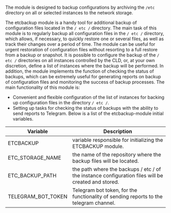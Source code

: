 The module is designed to backup configurations by archiving the `/etc` directory on all or selected instances to the network storage.

The etcbackup module is a handy tool for additional backup of configuration files located in the `/ etc /` directory. The main task of this module is to regularly backup all configuration files in the `/ etc /` directory, which allows, if necessary, to quickly restore one or several files, as well as track their changes over a period of time. The module can be useful for urgent restoration of configuration files without resorting to a full restore from a backup or snapshot. It is possible to configure the backup of the `/ etc /` directories on all instances controlled by the CLD, or, at your own discretion, define a list of instances where the backup will be performed. In addition, the module implements the function of checking the status of backups, which can be extremely useful for generating reports on backup of configuration files and monitoring the success of backup processes.
The main functionality of this module is:
- Convenient and flexible configuration of the list of instances for backing up configuration files in the directory `/ etc /`.
- Setting up tasks for checking the status of backups with the ability to send reports to Telegram.
Below is a list of the etcbackup-module initial variables.

| Variable | Description |
| ------ | ----------- |
| ETCBACKUP | variable responsible for initializing the ETCBACKUP module. |
| ETC_STORAGE_NAME | the name of the repository where the backup files will be located. |
| ETC_BACKUP_PATH | the path where the backups / etc / of the instance configuration files will be created and stored. |
| TELEGRAM_BOT_TOKEN | Telegram bot token, for the functionality of sending reports to the telegram channel. |
